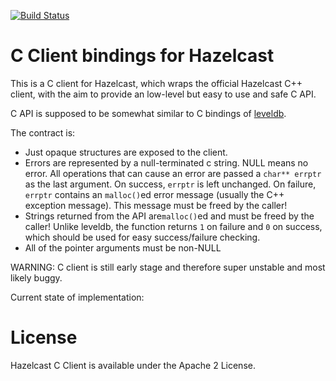 [![Build Status](https://travis-ci.org/maxbeutel/hazelcast-c-client.svg?branch=master)](https://travis-ci.org/maxbeutel/hazelcast-c-client)

# C Client bindings for Hazelcast

This is a C client for Hazelcast, which wraps the official Hazelcast C++ client, with the aim to provide an low-level but easy to use and safe C API.

C API is supposed to be somewhat similar to C bindings of [leveldb](https://github.com/google/leveldb/blob/master/include/leveldb/c.h).

The contract is:

  - Just opaque structures are exposed to the client.
  - Errors are represented by a null-terminated c string. NULL means no error.
    All operations that can cause an error are passed a `char** errptr` as the last argument.
    On success, `errptr` is left unchanged.
    On failure, `errptr` contains an `malloc()`ed  error message (usually the C++ exception message). This message must be freed by the caller!
  - Strings returned from the API are`malloc()`ed and must be freed by the caller!
    Unlike leveldb, the function returns `1` on failure and `0` on success, which should be used for easy success/failure checking.
  - All of the pointer arguments must be non-NULL

WARNING: C client is still early stage and therefore super unstable and most likely buggy.

Current state of implementation:

# License

Hazelcast C Client is available under the Apache 2 License.



